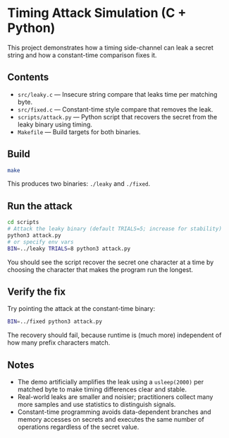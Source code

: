 
# Timing Attack Simulation (C + Python)

This project demonstrates how a timing side-channel can leak a secret string and how a constant-time comparison fixes it.

## Contents
- `src/leaky.c` — Insecure string compare that leaks time per matching byte.
- `src/fixed.c` — Constant-time style compare that removes the leak.
- `scripts/attack.py` — Python script that recovers the secret from the leaky binary using timing.
- `Makefile` — Build targets for both binaries.

## Build
```sh
make
```

This produces two binaries: `./leaky` and `./fixed`.

## Run the attack
```sh
cd scripts
# Attack the leaky binary (default TRIALS=5; increase for stability)
python3 attack.py
# or specify env vars
BIN=../leaky TRIALS=8 python3 attack.py
```

You should see the script recover the secret one character at a time by choosing the character that makes the program run the longest.

## Verify the fix
Try pointing the attack at the constant-time binary:
```sh
BIN=../fixed python3 attack.py
```
The recovery should fail, because runtime is (much more) independent of how many prefix characters match.

## Notes
- The demo artificially amplifies the leak using a `usleep(2000)` per matched byte to make timing differences clear and stable.
- Real-world leaks are smaller and noisier; practitioners collect many more samples and use statistics to distinguish signals.
- Constant-time programming avoids data-dependent branches and memory accesses on secrets and executes the same number of operations regardless of the secret value.
